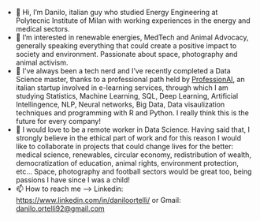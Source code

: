 - 👋 Hi, I’m Danilo, italian guy who studied Energy Engineering at Polytecnic Institute of Milan with working experiences in the energy and medical sectors.
- 👀 I’m interested in renewable energies, MedTech and Animal Advocacy, generally speaking everything that could create a positive impact to society and environment. Passionate about space, photography and animal activism. 
- 🌱 I've always been a tech nerd and I’ve recently completed a Data Science master, thanks to a professional path held by [ProfessionAI](https://www.profession.ai/), an italian startup involved in e-learning services, through which I am studying Statistics, Machine Learning, SQL, Deep Learning, Artificial Intellingence, NLP, Neural networks, Big Data, Data visaulization techniques and programming with R and Python. I really think this is the future for every company!
- 💞️ I would love to be a remote worker in Data Science. Having said that, I strongly believe in the ethical part of work and for this reason I would like to collaborate in projects that could change lives for the better: medical science, renewables, circular economy, redistribution of wealth, 
democratization of education, animal rights, environment protection, etc... Space, photography and football sectors would be great too, being passions I have since I was a child!
- 📫 How to reach me --> Linkedin: https://www.linkedin.com/in/daniloortelli/ or Gmail: danilo.ortelli92@gmail.com 

<!---
danort92/danort92 is a ✨ special ✨ repository because its `README.md` (this file) appears on your GitHub profile.
You can click the Preview link to take a look at your changes.
--->
